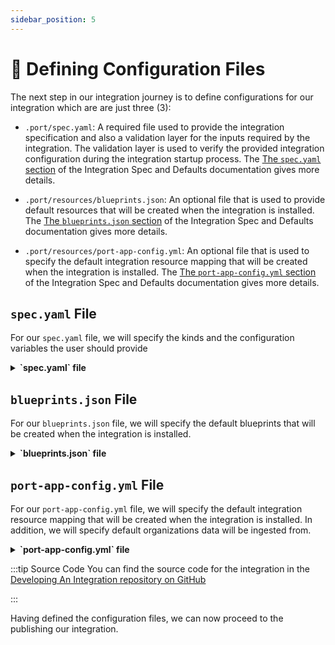 ```yaml
---
sidebar_position: 5
---
```



# 📝 Defining Configuration Files
The next step in our integration journey is to define configurations for our integration which are are just three (3):

- `.port/spec.yaml`: A required file used to provide the integration specification and also a validation layer for the inputs required by the integration. The validation layer is used to verify the provided integration configuration during the integration startup process. The [The `spec.yaml` section](https://ocean.port.io/develop-an-integration/integration-spec-and-default-resources#specyaml-file) of the Integration Spec and Defaults documentation gives more details.

- `.port/resources/blueprints.json`: An optional file that is used to provide default resources that will be created when the integration is installed. The [The `blueprints.json` section](https://ocean.port.io/develop-an-integration/integration-spec-and-default-resources#blueprintsjson-file) of the Integration Spec and Defaults documentation gives more details.

- `.port/resources/port-app-config.yml`: An optional file that is used to specify the default integration resource mapping that will be created when the integration is installed. The [The `port-app-config.yml` section](https://ocean.port.io/develop-an-integration/integration-spec-and-default-resources#port-app-configyml-file) of the Integration Spec and Defaults documentation gives more details.


## `spec.yaml` File
For our `spec.yaml` file, we will specify the kinds and the configuration variables the user should provide


<details>

<summary><b>`spec.yaml` file</b></summary>

```yaml showLineNumbers title="spec.yaml"
title: Github
description: GitHub integration for Port Ocean
icon: GitHub
features:
  - type: exporter
    section: Git Providers
    resources:
      - kind: organization
      - kind: repository
      - kind: pull_request
configurations:
  - name: accessToken
    required: false
    type: string
    sensitive: true
    description: Access token for the GitHub API. If not provided, the GitHub API will be accessed anonymously. See the <a target="_blank" href= "https://docs.github.com/en/rest/authentication/authenticating-to-the-rest-api?apiVersion=2022-11-28">GitHub Authentication Documentation</a>
  - name: baseUrl
    type: url
    required: false
    default: https://api.github.com
    description: Base URL for the GitHub API. If not provided, the default GitHub API URL, https://api.github.com will be used.

```

</details>


## `blueprints.json` File
For our `blueprints.json` file, we will specify the default blueprints that will be created when the integration is installed.


<details>

<summary><b>`blueprints.json` file</b></summary>

```json showLineNumbers title="spec.yaml"
[
  {
    "identifier": "githubOrganization",
    "title": "Organization",
    "icon": "Github",
    "schema": {
      "properties": {
        "url": {
          "title": "Organization URL",
          "type": "string",
          "format": "url"
        },
        "description": {
          "title": "Description",
          "type": "string"
        },
        "verified": {
          "title": "Verified",
          "type": "boolean"
        }
      }
    },
    "mirrorProperties": {},
    "calculationProperties": {},
    "relations": {}
  },
  {
    "identifier": "githubRepository",
    "title": "Repository",
    "icon": "Github",
    "schema": {
      "properties": {
        "description": {
          "title": "Description",
          "type": "string"
        },
        "url": {
          "title": "Repository URL",
          "type": "string",
          "format": "url"
        },
        "defaultBranch": {
          "title": "Default branch",
          "type": "string"
        }
      },
      "required": []
    },
    "mirrorProperties": {},
    "calculationProperties": {},
    "relations": {}
  },
  {
    "identifier": "githubPullRequest",
    "title": "Pull Request",
    "icon": "Github",
    "schema": {
      "properties": {
        "creator": {
          "title": "Creator",
          "type": "string"
        },
        "assignees": {
          "title": "Assignees",
          "type": "array"
        },
        "reviewers": {
          "title": "Reviewers",
          "type": "array"
        },
        "status": {
          "title": "Status",
          "type": "string",
          "enum": ["merged", "open", "closed"],
          "enumColors": {
            "merged": "purple",
            "open": "green",
            "closed": "red"
          }
        },
        "closedAt": {
          "title": "Closed At",
          "type": "string",
          "format": "date-time"
        },
        "updatedAt": {
          "title": "Updated At",
          "type": "string",
          "format": "date-time"
        },
        "mergedAt": {
          "title": "Merged At",
          "type": "string",
          "format": "date-time"
        },
        "createdAt": {
          "title": "Created At",
          "type": "string",
          "format": "date-time"
        },
        "link": {
          "format": "url",
          "type": "string"
        },
        "leadTimeHours": {
          "title": "Lead Time in hours",
          "type": "number"
        }
      },
      "required": []
    },
    "mirrorProperties": {},
    "calculationProperties": {
      "days_old": {
        "title": "Days Old",
        "icon": "DefaultProperty",
        "calculation": "(now / 86400) - (.properties.createdAt | capture(\"(?<date>\\\\d{4}-\\\\d{2}-\\\\d{2})\") | .date | strptime(\"%Y-%m-%d\") | mktime / 86400) | floor",
        "type": "number"
      }
    },
    "relations": {
      "repository": {
        "title": "Repository",
        "target": "githubRepository",
        "required": false,
        "many": false
      }
    }
  }
]

```

</details>


## `port-app-config.yml` File

For our `port-app-config.yml` file, we will specify the default integration resource mapping that will be created when the integration is installed. In addition, we will specify default organizations data will be ingested from.


<details>

<summary><b>`port-app-config.yml` file</b></summary>

```yaml showLineNumbers title="spec.yaml"
resources:
  - kind: organization
    selector:
      query: "true" # JQ boolean query. If evaluated to false - skip syncing the object.
      organizations:
        - "github"
    port:
      entity:
        mappings:
          identifier: ".name" # The Entity identifier will be the organization name.
          title: ".name"
          blueprint: '"githubOrganization"'
          properties:
            description: .description
            url: .html_url
            verified: .is_verified
  - kind: repository
    selector:
      query: "true" # JQ boolean query. If evaluated to false - skip syncing the object.
      organizations:
        - "github"
      type: "public" # all, public, private, forks, sources, member
    port:
      entity:
        mappings:
          identifier: ".name" # The Entity identifier will be the repository name.
          title: ".name"
          blueprint: '"githubRepository"'
          properties:
            description: .description # fetching the README.md file that is within the root folder of the repository and ingesting its contents as a markdown property
            url: .html_url
            defaultBranch: .default_branch
  - kind: pull_request
    selector:
      query: "true" # JQ boolean query. If evaluated to false - skip syncing the object.
      organizations:
        - "github"
      repositoryType: "public" # all, public, private, forks, sources, member
      state: "all" # all, open, closed
    port:
      entity:
        mappings:
          identifier: ".head.repo.name + (.id|tostring)" # The Entity identifier will be the repository name + the pull request ID.
          title: ".title"
          blueprint: '"githubPullRequest"'
          properties:
            creator: ".user.login"
            assignees: "[.assignees[].login]"
            reviewers: "[.requested_reviewers[].login]"
            status: ".state" # merged, closed, opened
            closedAt: ".closed_at"
            updatedAt: ".updated_at"
            mergedAt: ".merged_at"
            createdAt: ".created_at"
            link: ".html_url"
            leadTimeHours: >-
                (.created_at as $createdAt | .merged_at as $mergedAt |
                ($createdAt | sub("\\..*Z$"; "Z") | strptime("%Y-%m-%dT%H:%M:%SZ") | mktime) as $createdTimestamp |
                ($mergedAt | if . == null then null else sub("\\..*Z$"; "Z") |
                strptime("%Y-%m-%dT%H:%M:%SZ") | mktime end) as $mergedTimestamp |
                if $mergedTimestamp == null then null else
                (((($mergedTimestamp - $createdTimestamp) / 3600) * 100 | floor) / 100) end)

          relations:
            repository: .head.repo.name

```

</details>


:::tip Source Code
You can find the source code for the integration in the [Developing An Integration repository on GitHub](https://github.com/port-labs/developing-an-integration)

:::

Having defined the configuration files, we can now proceed to the publishing our integration.
